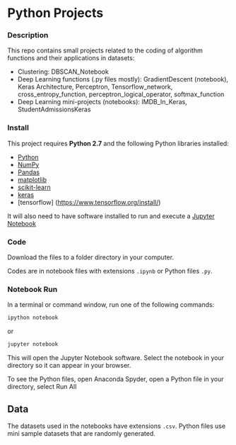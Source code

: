 # Python Projects

### Description
This repo contains small projects related to the coding of algorithm functions and their applications in datasets:

- Clustering: DBSCAN_Notebook
- Deep Learning functions (.py files mostly): GradientDescent (notebook), Keras Architecture, Perceptron, Tensorflow_network, cross_entropy_function, perceptron_logical_operator, softmax_function
- Deep Learning mini-projects (notebooks): IMDB_In_Keras, StudentAdmissionsKeras

### Install

This project requires **Python 2.7** and the following Python libraries installed:

- [Python](https://www.anaconda.com/download/)
- [NumPy](http://www.numpy.org/)
- [Pandas](http://pandas.pydata.org)
- [matplotlib](http://matplotlib.org/)
- [scikit-learn](http://scikit-learn.org/stable/)
- [keras](https://keras.io/#installation)
- [tensorflow] (https://www.tensorflow.org/install/)

It will also need to have software installed to run and execute a [Jupyter Notebook](http://ipython.org/notebook.html)

### Code

Download the files to a folder directory in your computer.  

Codes are in notebook files with extensions `.ipynb` or Python files `.py`. 

### Notebook Run

In a terminal or command window, run one of the following commands:

```bash
ipython notebook
```  
or
```bash
jupyter notebook
```

This will open the Jupyter Notebook software. Select the notebook in your directory so it can appear in your browser.

To see the Python files, open Anaconda Spyder, open a Python file in your directory, select Run All

## Data

The datasets used in the notebooks have extensions `.csv`. Python files use mini sample datasets that are randomly generated. 
